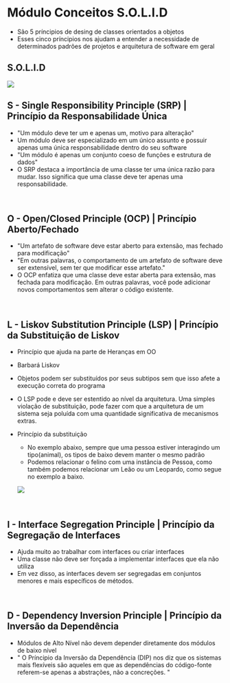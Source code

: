 # Módulo Conceitos S.O.L.I.D

- São 5 príncipios de desing de classes orientados a objetos
- Esses cinco príncipios nos ajudam a entender a necessidade de determinados padrões de projetos e arquitetura de software em geral

## S.O.L.I.D
![](./assets/solid.png)

## S - Single Responsibility Principle (SRP) | Princípio da Responsabilidade Única

- "Um módulo deve ter um e apenas um, motivo para alteração"
- Um módulo deve ser especializado em um único assunto e possuir apenas uma única responsabilidade dentro do seu software
- "Um módulo é apenas um conjunto coeso de funções e estrutura de dados"
- O SRP destaca a importância de uma classe ter uma única razão para mudar. Isso significa que uma classe deve ter apenas uma responsabilidade.

<br />

## O - Open/Closed Principle (OCP) | Princípio Aberto/Fechado

- "Um artefato de software deve estar aberto para extensão, mas fechado para modificação"
- "Em outras palavras, o comportamento de um artefato de software deve ser extensível, sem ter que modificar esse artefato."
- O OCP enfatiza que uma classe deve estar aberta para extensão, mas fechada para modificação. Em outras palavras, você pode adicionar novos comportamentos sem alterar o código existente.
  
<br />

## L - Liskov Substitution Principle (LSP) | Princípio da Substituição de Liskov

- Princípio que ajuda na parte de Heranças em OO
- Barbará Liskov
- Objetos podem ser substituídos por seus subtipos sem que isso afete a execução correta do programa
- O LSP pode e deve ser estentido ao nível da arquitetura. Uma simples violação de substituição, pode fazer com que a arquitetura de um sistema seja poluída com uma quantidade significativa de mecanismos extras.

- Princípio da substituição
  - No exemplo abaixo, sempre que uma pessoa estiver interagindo um tipo(animal), os tipos de baixo devem manter o mesmo padrão
  - Podemos relacionar o felino com uma instância de Pessoa, como também podemos relacionar um Leão ou um Leopardo, como segue no exemplo a baixo.
  
  ![](./assets/principio_liskov_heranca.png)

<br />

## I - Interface Segregation Principle | Princípio da Segregação de Interfaces

- Ajuda muito ao trabalhar com interfaces ou criar interfaces
- Uma classe não deve ser forçada a implementar interfaces que ela não utiliza
- Em vez disso, as interfaces devem ser segregadas em conjuntos menores e mais específicos de métodos.

<br />

## D - Dependency Inversion Principle | Princípio da Inversão da Dependência

- Módulos de Alto Nível não devem depender diretamente dos módulos de baixo nível
- " O Príncipio da Inversão da Dependência (DIP) nos diz que os sistemas mais flexíveis são aqueles em que as dependências do código-fonte referem-se apenas a abstrações, não a concreções. "